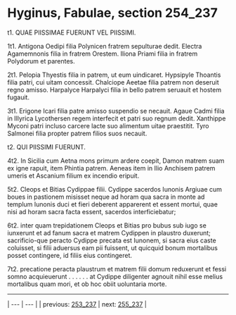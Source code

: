 # Hyginus, Fabulae, section 254_237

t1. QUAE PIISSIMAE FUERUNT VEL PIISSIMI.



1t1. Antigona Oedipi filia Polynicen fratrem sepulturae dedit. Electra Agamemnonis filia in fratrem Orestem. Iliona Priami filia in fratrem Polydorum et parentes.



2t1. Pelopia Thyestis filia in patrem, ut eum uindicaret. Hypsipyle Thoantis filia patri, cui uitam concessit. Chalciope Aeetae filia patrem non deseruit regno amisso. Harpalyce Harpalyci filia in bello patrem seruauit et hostem fugauit.



3t1. Erigone Icari filia patre amisso suspendio se necauit. Agaue Cadmi filia in Illyrica Lycothersen regem interfecit et patri suo regnum dedit. Xanthippe Myconi patri incluso carcere lacte suo alimentum uitae praestitit. Tyro Salmonei filia propter patrem filios suos necauit.



t2. QUI PIISSIMI FUERUNT.



4t2. In Sicilia cum Aetna mons primum ardere coepit, Damon matrem suam ex igne rapuit, item Phintia patrem. Aeneas item in Ilio Anchisem patrem umeris et Ascanium filium ex incendio eripuit.



5t2. Cleops et Bitias Cydippae filii. Cydippe sacerdos Iunonis Argiuae cum boues in pastionem misisset neque ad horam qua sacra in monte ad templum Iunonis duci et fieri deberent apparerent et essent mortui, quae nisi ad horam sacra facta essent, sacerdos interficiebatur;



6t2. inter quam trepidationem Cleops et Bitias pro bubus sub iugo se iunxerunt et ad fanum sacra et matrem Cydippen in plaustro duxerunt; sacrificio-que peracto Cydippe precata est Iunonem, si sacra eius caste coluisset, si filii aduersus eam pii fuissent, ut quicquid bonum mortalibus posset contingere, id filiis eius contingeret.



7t2. precatione peracta plaustrum et matrem filii domum reduxerunt et fessi somno acquieuerunt . . . . . . at Cydippe diligenter agnouit nihil esse melius mortalibus quam mori, et ob hoc obiit uoluntaria morte.



---

| --- | --- |
| previous: [253_237](../253_237/) | next: [255_237](../255_237/) |